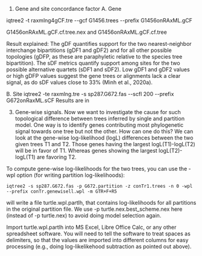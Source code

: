 1. Gene and site concordance factor
A. Gene


 iqtree2 -t raxmlng4gCF.tre --gcf G1456.trees --prefix G1456onRAxML.gCF

G1456onRAxML.gCF.cf.tree.nex and  G1456onRAxML.gCF.cf.tree

Result explained: The gDF quantifies support for the two nearest-neighbor interchange bipartitions (gDF1 and gDF2) and for all other possible
topologies (gDFP, as these are paraphyletic relative to the species
tree bipartition).
The sDF metrics quantify support among sites for the two possible alternative quartets (sDF1 and sDF2). Low gDF1 and gDF2 values or high gDFP values suggest the gene trees or alignments lack a clear signal, as do sDF values close to 33% (Minh et al., 2020a).

B. Site
iqtree2 -te raxmlng.tre -s sp287.G672.fas --scfl 200 --prefix G672onRaxML.sCF
Results are in 

3. Gene-wise signals.
Now we want to investigate the cause for such topological difference between trees inferred by single and partition model. One way is to identify genes contributing most phylogenetic signal towards one tree but not the other.
How can one do this? We can look at the gene-wise log-likelihood (logL) differences between the two given trees T1 and T2. Those genes having the largest logL(T1)-logL(T2) will be in favor of T1. Whereas genes showing the largest logL(T2)-logL(T1) are favoring T2.

To compute gene-wise log-likelihoods for the two trees, you can use the -wpl option (for writing partition log-likelihoods):
```
iqtree2 -s sp287.G672.fas -p G672.partition -z conTr1.trees -n 0 -wpl --prefix conTr.genewisell.wpl -m GTR+F+R5
```
will write a file turtle.wpl.partlh, that contains log-likelihoods for all partitions in the original partition file. We use -p turtle.nex.best_scheme.nex here (instead of -p turtle.nex) to avoid doing model selection again.

Import turtle.wpl.partlh into MS Excel, Libre Office Calc, or any other spreadsheet software. You will need to tell the software to treat spaces as delimiters, so that the values are imported into different columns for easy processing (e.g., doing log-likelikehood subtraction as pointed out above).
